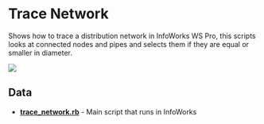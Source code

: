 # Trace Network

Shows how to trace a distribution network in InfoWorks WS Pro, this scripts looks at connected nodes and pipes and selects them if they are equal or smaller in diameter.

<img src="https://raw.githubusercontent.com/modelcreate/infoworks-ruby-scripts/master/imgs/trace_network.png"/>

## Data

- **[trace_network.rb](https://github.com/modelcreate/infoworks-ruby-scripts/blob/master/scripts/trace_network/trace_network.rb)** - Main script that runs in InfoWorks
